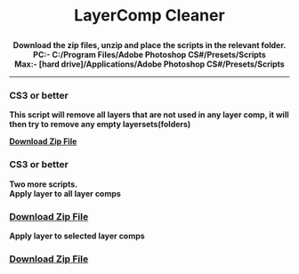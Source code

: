 <h1><p align="center">LayerComp Cleaner</p></h1>
<p align="center"><b>
  Download the zip files, unzip and place the scripts in the relevant folder.<br>
  PC:- C:/Program Files/Adobe Photoshop CS#/Presets/Scripts<br>
  Max:- [hard drive]/Applications/Adobe Photoshop CS#/Presets/Scripts

</b></p>

___
### CS3 or better
**This script will remove all layers that are not used in any layer comp, it will then try 
to remove any empty layersets(folders)**

**[Download Zip File](CleanLayerComps.jsx)**

### CS3 or better
**Two more scripts.\
Apply layer to all layer comps**

### [Download Zip File](apply_layer_to_all_layer_comps.jsx)


**Apply layer to selected layer comps**

### [Download Zip File](apply_layer_to_selected_layer_comps.jsx)
